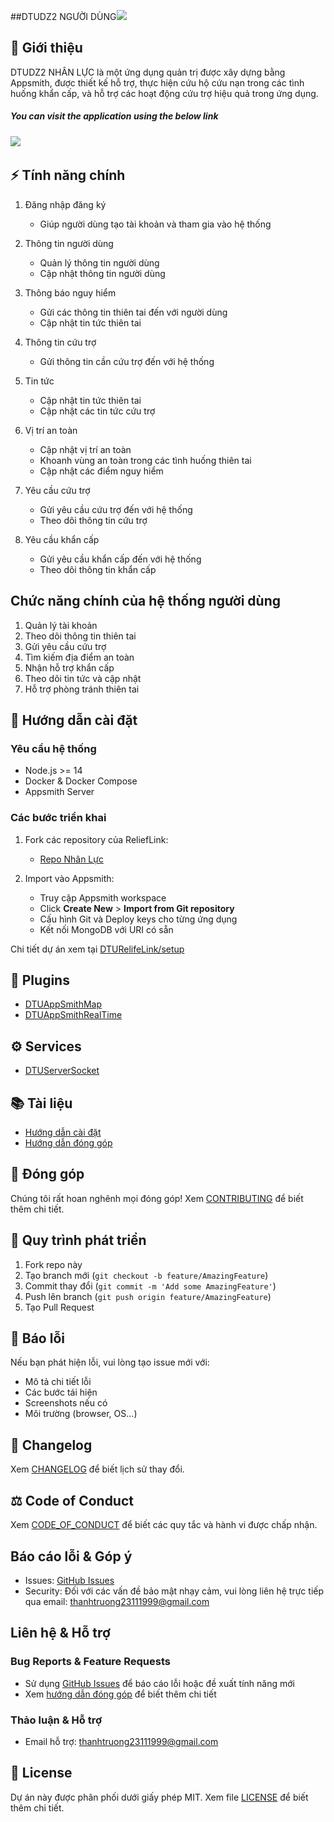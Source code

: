 ##DTUDZ2 NGƯỜI DÙNG![](https://github.com/Truongpyeo/DTURelifeLink/raw/master/assets/images/Reliefbanner.png)
## 📝 Giới thiệu
DTUDZ2 NHÂN LỰC là một ứng dụng quản trị được xây dựng bằng Appsmith, được thiết kế hỗ trợ, thực hiện cứu hộ cứu nạn trong các tình huống khẩn cấp, và hỗ trợ các hoạt động cứu trợ hiệu quả trong ứng dụng.
##### You can visit the application using the below link

###### [![](https://assets.appsmith.com/git-sync/Buttons.svg) ](https://dz1.dzfullstack.com/app/dtudz2-nguoidung/trang-chu-6750f44df0b1ed2b4a0eb675?branch=master&environment=production)
## ⚡ Tính năng chính

1.  Đăng nhập đăng ký
    - Giúp người dùng tạo tài khoản và tham gia vào hệ thống

2. Thông tin người dùng
    - Quản lý thông tin người dùng
    - Cập nhật thông tin người dùng

3. Thông báo nguy hiểm 
    - Gửi các thông tin thiên tai đến với người dùng
    - Cập nhật tin tức thiên tai 

4. Thông tin cứu trợ
    - Gửi thông tin cần cứu trợ đến với hệ thống

5. Tin tức
    - Cập nhật tin tức thiên tai
    - Cập nhật các tin tức cứu trợ

6. Vị trí an toàn
    - Cập nhật vị trí an toàn
    - Khoanh vùng an toàn trong các tình huống thiên tai
    - Cập nhật các điểm nguy hiểm

6. Yêu cầu cứu trợ
    - Gửi yêu cầu cứu trợ đến với hệ thống
    - Theo dõi thông tin cứu trợ

7. Yêu cầu khẩn cấp
    - Gửi yêu cầu khẩn cấp đến với hệ thống
    - Theo dõi thông tin khẩn cấp

## Chức năng chính của hệ thống người dùng
1. Quản lý tài khoản
2. Theo dõi thông tin thiên tai
3. Gửi yêu cầu cứu trợ
4. Tìm kiếm địa điểm an toàn
5. Nhận hỗ trợ khẩn cấp
6. Theo dõi tin tức và cập nhật
7. Hỗ trợ phòng tránh thiên tai

## 🚀 Hướng dẫn cài đặt

### Yêu cầu hệ thống
- Node.js >= 14
- Docker & Docker Compose 
- Appsmith Server

### Các bước triển khai
1. Fork các repository của ReliefLink:
   - [Repo Nhân Lực](https://github.com/Truongpyeo/DTUDZ2_NguoiDung)

2. Import vào Appsmith:
   - Truy cập Appsmith workspace
   - Click **Create New** > **Import from Git repository**
   - Cấu hình Git và Deploy keys cho từng ứng dụng
   - Kết nối MongoDB với URI có sẵn

Chi tiết dự án xem tại [DTURelifeLink/setup](https://github.com/Truongpyeo/DTURelifeLink/blob/master/docs/setup.md)

## 🧩 Plugins
- [DTUAppSmithMap](https://www.npmjs.com/package/dtuappsmithmap)
- [DTUAppSmithRealTime]()

## ⚙️ Services
- [DTUServerSocket](https://github.com/Truongpyeo/DTUServerSocket)


## 📚 Tài liệu
- [Hướng dẫn cài đặt](https://github.com/Truongpyeo/DTURelifeLink/blob/master/docs/setup.md)
- [Hướng dẫn đóng góp](https://github.com/Truongpyeo/DTURelifeLink/blob/master/CONTRIBUTING.md)

## 🤝 Đóng góp
Chúng tôi rất hoan nghênh mọi đóng góp! Xem [CONTRIBUTING](https://github.com/Truongpyeo/DTURelifeLink/blob/master/CONTRIBUTING.md) để biết thêm chi tiết.

## 🔄 Quy trình phát triển
1. Fork repo này
2. Tạo branch mới (`git checkout -b feature/AmazingFeature`)
3. Commit thay đổi (`git commit -m 'Add some AmazingFeature'`)
4. Push lên branch (`git push origin feature/AmazingFeature`) 
5. Tạo Pull Request

## 🐛 Báo lỗi
Nếu bạn phát hiện lỗi, vui lòng tạo issue mới với:
- Mô tả chi tiết lỗi
- Các bước tái hiện
- Screenshots nếu có
- Môi trường (browser, OS...)

## 📜 Changelog
Xem [CHANGELOG](https://github.com/Truongpyeo/DTURelifeLink/blob/master/CHANGELOG.md) để biết lịch sử thay đổi.

## ⚖️ Code of Conduct
Xem [CODE_OF_CONDUCT](https://github.com/Truongpyeo/DTURelifeLink/blob/master/CODE_OF_CONDUCT.md) để biết các quy tắc và hành vi được chấp nhận.

## Báo cáo lỗi & Góp ý
- Issues: [GitHub Issues](https://github.com/Truongpyeo/DTURelifeLink/issues)
- Security: Đối với các vấn đề bảo mật nhạy cảm, vui lòng liên hệ trực tiếp qua email: <u>thanhtruong23111999@gmail.com</u>

## Liên hệ & Hỗ trợ

### Bug Reports & Feature Requests
- Sử dụng [GitHub Issues](https://github.com/Truongpyeo/DTUDZ2_NguoiDung/issues) để báo cáo lỗi hoặc đề xuất tính năng mới
- Xem [hướng dẫn đóng góp](CONTRIBUTING.md) để biết thêm chi tiết

### Thảo luận & Hỗ trợ
- Email hỗ trợ: thanhtruong23111999@gmail.com

## 📄 License

Dự án này được phân phối dưới giấy phép MIT. Xem file [LICENSE](LICENSE) để biết thêm chi tiết.
